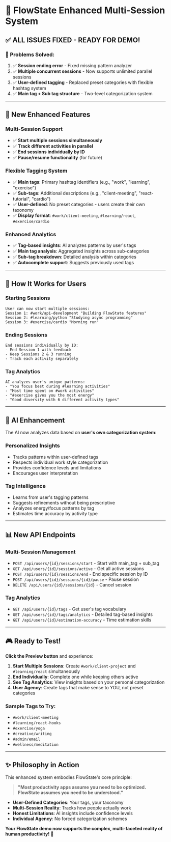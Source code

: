 # 🎉 FlowState Enhanced Multi-Session System

## ✅ **ALL ISSUES FIXED - READY FOR DEMO!**

### **🔧 Problems Solved:**
1. ✅ **Session ending error** - Fixed missing pattern analyzer
2. ✅ **Multiple concurrent sessions** - Now supports unlimited parallel sessions
3. ✅ **User-defined tagging** - Replaced preset categories with flexible hashtag system
4. ✅ **Main tag + Sub tag structure** - Two-level categorization system

---

## 🚀 **New Enhanced Features**

### **Multi-Session Support**
- ✅ **Start multiple sessions simultaneously** 
- ✅ **Track different activities in parallel**
- ✅ **End sessions individually by ID**
- ✅ **Pause/resume functionality** (for future)

### **Flexible Tagging System**
- ✅ **Main tags**: Primary hashtag identifiers (e.g., "work", "learning", "exercise")
- ✅ **Sub-tags**: Additional descriptions (e.g., "client-meeting", "react-tutorial", "cardio")
- ✅ **User-defined**: No preset categories - users create their own taxonomy
- ✅ **Display format**: `#work/client-meeting`, `#learning/react`, `#exercise/cardio`

### **Enhanced Analytics**
- ✅ **Tag-based insights**: AI analyzes patterns by user's tags
- ✅ **Main tag analysis**: Aggregated insights across sub-categories
- ✅ **Sub-tag breakdown**: Detailed analysis within categories
- ✅ **Autocomplete support**: Suggests previously used tags

---

## 🎯 **How It Works for Users**

### **Starting Sessions**
```
User can now start multiple sessions:
Session 1: #work/api-development "Building FlowState features"
Session 2: #learning/python "Studying async programming" 
Session 3: #exercise/cardio "Morning run"
```

### **Ending Sessions**
```
End sessions individually by ID:
- End Session 1 with feedback
- Keep Sessions 2 & 3 running
- Track each activity separately
```

### **Tag Analytics**
```
AI analyzes user's unique patterns:
- "You focus best during #learning activities"
- "Most time spent on #work activities" 
- "#exercise gives you the most energy"
- "Good diversity with 6 different activity types"
```

---

## 🧠 **AI Enhancement**

The AI now analyzes data based on **user's own categorization system**:

### **Personalized Insights**
- Tracks patterns within user-defined tags
- Respects individual work style categorization
- Provides confidence levels and limitations
- Encourages user interpretation

### **Tag Intelligence**
- Learns from user's tagging patterns
- Suggests refinements without being prescriptive
- Analyzes energy/focus patterns by tag
- Estimates time accuracy by activity type

---

## 📊 **New API Endpoints**

### **Multi-Session Management**
- `POST /api/users/{id}/sessions/start` - Start with main_tag + sub_tag
- `GET /api/users/{id}/sessions/active` - Get all active sessions
- `POST /api/users/{id}/sessions/end` - End specific session by ID
- `POST /api/users/{id}/sessions/{id}/pause` - Pause session
- `DELETE /api/users/{id}/sessions/{id}` - Cancel session

### **Tag Analytics**
- `GET /api/users/{id}/tags` - Get user's tag vocabulary
- `GET /api/users/{id}/tags/analytics` - Detailed tag-based insights
- `GET /api/users/{id}/estimation-accuracy` - Time estimation skills

---

## 🎮 **Ready to Test!**

**Click the Preview button** and experience:

1. **Start Multiple Sessions**: Create `#work/client-project` and `#learning/react` simultaneously
2. **End Individually**: Complete one while keeping others active  
3. **See Tag Analytics**: View insights based on your personal categorization
4. **User Agency**: Create tags that make sense to YOU, not preset categories

### **Sample Tags to Try:**
- `#work/client-meeting`
- `#learning/react-hooks`
- `#exercise/yoga`
- `#creative/writing`
- `#admin/email`
- `#wellness/meditation`

---

## ✨ **Philosophy in Action**

This enhanced system embodies FlowState's core principle:

> **"Most productivity apps assume you need to be optimized. FlowState assumes you need to be understood."**

- **User-Defined Categories**: Your tags, your taxonomy
- **Multi-Session Reality**: Tracks how people actually work
- **Honest Limitations**: AI insights include confidence levels
- **Individual Agency**: No forced categorization schemes

**Your FlowState demo now supports the complex, multi-faceted reality of human productivity!** 🎊